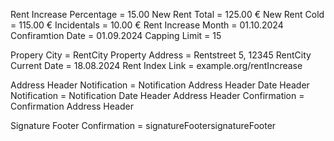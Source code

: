 Rent Increase Percentage = 15.00
New Rent Total = 125.00 €
New Rent Cold = 115.00 €
Incidentals = 10.00 €
Rent Increase Month = 01.10.2024
Confiramtion Date = 01.09.2024
Capping Limit = 15

Propery City = RentCity
Property Address = Rentstreet 5, 12345 RentCity
Current Date = 18.08.2024
Rent Index Link = example.org/rentIncrease

Address Header Notification = Notification Address Header
Date Header Notification = Notification Date Header
Address Header Confirmation = Confirmation Address Header

Signature Footer Confirmation = signatureFootersignatureFooter
